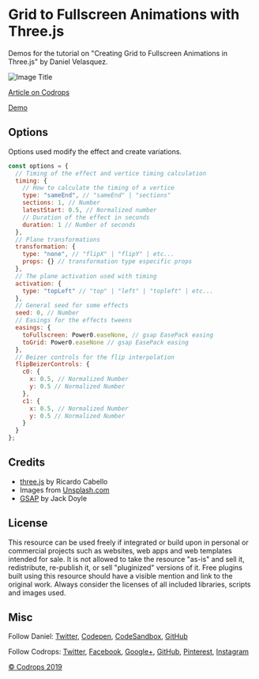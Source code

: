 # Grid to Fullscreen Animations with Three.js

Demos for the tutorial on "Creating Grid to Fullscreen Animations in Three.js" by Daniel Velasquez.

![Image Title](link)

[Article on Codrops](https://tympanus.net/codrops/?p=)

[Demo](http://tympanus.net/Development//)

## Options

Options used modify the effect and create variations.

```javascript
const options = {
  // Timing of the effect and vertice timing calculation
  timing: {
    // How to calculate the timing of a vertice
    type: "sameEnd", // "sameEnd" | "sections"
    sections: 1, // Number
    latestStart: 0.5, // Normalized number
    // Duration of the effect in seconds
    duration: 1 // Number of seconds
  },
  // Plane transformations
  transformation: {
    type: "none", // "flipX" | "flipY" | etc...
    props: {} // transformation type especific props
  },
  // The plane activation used with timing
  activation: {
    type: "topLeft" // "top" | "left" | "topleft" | etc...
  },
  // General seed for some effects
  seed: 0, // Number
  // Easings for the effects tweens
  easings: {
    toFullscreen: Power0.easeNone, // gsap EasePack easing
    toGrid: Power0.easeNone // gsap EasePack easing
  },
  // Beizer controls for the flip interpolation
  flipBeizerControls: {
    c0: {
      x: 0.5, // Normalized Number
      y: 0.5 // Normalized Number
    },
    c1: {
      x: 0.5, // Normalized Number
      y: 0.5 // Normalized Number
    }
  }
};
```

## Credits

- [three.js](https://threejs.org/) by Ricardo Cabello
- Images from [Unsplash.com](https://unsplash.com/)
- [GSAP](https://greensock.com/) by Jack Doyle

## License

This resource can be used freely if integrated or build upon in personal or commercial projects such as websites, web apps and web templates intended for sale. It is not allowed to take the resource "as-is" and sell it, redistribute, re-publish it, or sell "pluginized" versions of it. Free plugins built using this resource should have a visible mention and link to the original work. Always consider the licenses of all included libraries, scripts and images used.

## Misc

Follow Daniel: [Twitter](https://twitter.com/Anemolito), [Codepen](https://codepen.io/Anemolo/), [CodeSandbox](https://codesandbox.io/u/Anemolo), [GitHub](https://github.com/Anemolo)

Follow Codrops: [Twitter](http://www.twitter.com/codrops), [Facebook](http://www.facebook.com/codrops), [Google+](https://plus.google.com/101095823814290637419), [GitHub](https://github.com/codrops), [Pinterest](http://www.pinterest.com/codrops/), [Instagram](https://www.instagram.com/codropsss/)

[© Codrops 2019](http://www.codrops.com)
